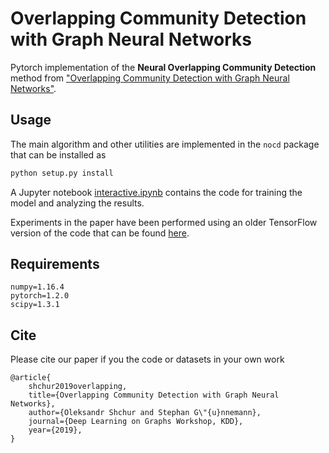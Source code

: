 # Overlapping Community Detection with Graph Neural Networks

Pytorch implementation of the **Neural Overlapping Community Detection** method from
["Overlapping Community Detection with Graph Neural Networks"](http://www.kdd.in.tum.de/nocd).

## Usage
The main algorithm and other utilities are implemented in the `nocd` package that can be installed as
```bash
python setup.py install
```
A Jupyter notebook [interactive.ipynb](interactive.ipynb) contains the code for training the model and analyzing the results.

Experiments in the paper have been performed using an older TensorFlow version of the code that can be found 
[here](https://figshare.com/s/30894e4172505d5dc070).

## Requirements
```
numpy=1.16.4
pytorch=1.2.0
scipy=1.3.1
```

## Cite
Please cite our paper if you the code or datasets in your own work
```
@article{
    shchur2019overlapping,
    title={Overlapping Community Detection with Graph Neural Networks},
    author={Oleksandr Shchur and Stephan G\"{u}nnemann},
    journal={Deep Learning on Graphs Workshop, KDD},
    year={2019},
}
```
